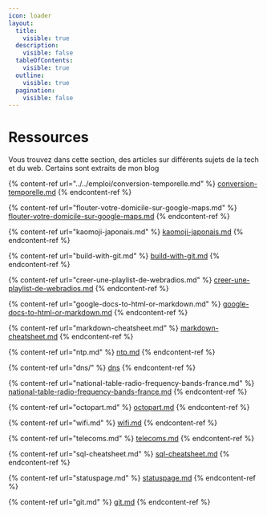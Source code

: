 ```yaml
---
icon: loader
layout:
  title:
    visible: true
  description:
    visible: false
  tableOfContents:
    visible: true
  outline:
    visible: true
  pagination:
    visible: false
---
```


# Ressources

Vous trouvez dans cette section, des articles sur différents sujets de la tech et du web. Certains sont extraits de mon blog

{% content-ref url="../../emploi/conversion-temporelle.md" %}
[conversion-temporelle.md](../../emploi/conversion-temporelle.md)
{% endcontent-ref %}

{% content-ref url="flouter-votre-domicile-sur-google-maps.md" %}
[flouter-votre-domicile-sur-google-maps.md](flouter-votre-domicile-sur-google-maps.md)
{% endcontent-ref %}

{% content-ref url="kaomoji-japonais.md" %}
[kaomoji-japonais.md](kaomoji-japonais.md)
{% endcontent-ref %}

{% content-ref url="build-with-git.md" %}
[build-with-git.md](build-with-git.md)
{% endcontent-ref %}

{% content-ref url="creer-une-playlist-de-webradios.md" %}
[creer-une-playlist-de-webradios.md](creer-une-playlist-de-webradios.md)
{% endcontent-ref %}

{% content-ref url="google-docs-to-html-or-markdown.md" %}
[google-docs-to-html-or-markdown.md](google-docs-to-html-or-markdown.md)
{% endcontent-ref %}

{% content-ref url="markdown-cheatsheet.md" %}
[markdown-cheatsheet.md](markdown-cheatsheet.md)
{% endcontent-ref %}

{% content-ref url="ntp.md" %}
[ntp.md](ntp.md)
{% endcontent-ref %}

{% content-ref url="dns/" %}
[dns](dns/)
{% endcontent-ref %}

{% content-ref url="national-table-radio-frequency-bands-france.md" %}
[national-table-radio-frequency-bands-france.md](national-table-radio-frequency-bands-france.md)
{% endcontent-ref %}

{% content-ref url="octopart.md" %}
[octopart.md](octopart.md)
{% endcontent-ref %}

{% content-ref url="wifi.md" %}
[wifi.md](wifi.md)
{% endcontent-ref %}

{% content-ref url="telecoms.md" %}
[telecoms.md](telecoms.md)
{% endcontent-ref %}

{% content-ref url="sql-cheatsheet.md" %}
[sql-cheatsheet.md](sql-cheatsheet.md)
{% endcontent-ref %}

{% content-ref url="statuspage.md" %}
[statuspage.md](statuspage.md)
{% endcontent-ref %}

{% content-ref url="git.md" %}
[git.md](git.md)
{% endcontent-ref %}
